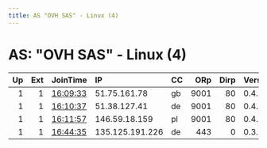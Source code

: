 ```yaml
---
title: AS "OVH SAS" - Linux (4)
---
```


# AS: "OVH SAS" - Linux (4)

|   Up |   Ext | JoinTime                                                                                            | IP              | CC   |   ORp |   Dirp | Version   | Contact                  | Nickname      |   eFamMembers |
|-----:|------:|:----------------------------------------------------------------------------------------------------|:----------------|:-----|------:|-------:|:----------|:-------------------------|:--------------|--------------:|
|    1 |     1 | [16:09:33](https://metrics.torproject.org/rs.html#details/9F95C68AACB67E6258EC7A6BA9406C227ABAD3F0) | 51.75.161.78    | gb   |  9001 |     80 | 0.4.5.10  | email:abuse-node49 poste | Hydra71       |             5 |
|    1 |     1 | [16:10:37](https://metrics.torproject.org/rs.html#details/FB79B2BE707F272FBFE1584F44A3FA5156F7F1CF) | 51.38.127.41    | de   |  9001 |     80 | 0.4.5.10  | email:abuse-node49 poste | Hydra72       |             5 |
|    1 |     1 | [16:11:57](https://metrics.torproject.org/rs.html#details/391F278B2B55548B97410ADFBD055D079D798E04) | 146.59.18.159   | pl   |  9001 |     80 | 0.4.5.10  | email:abuse-node49 poste | Hydra73       |             5 |
|    1 |     1 | [16:44:35](https://metrics.torproject.org/rs.html#details/526AD7D50A0DDD2FC2288F511C482646A6AC4457) | 135.125.191.226 | de   |   443 |      0 | 0.3.5.16  | irate.wronged456@4wrd.cc | CharlesDarwin |             1 |
